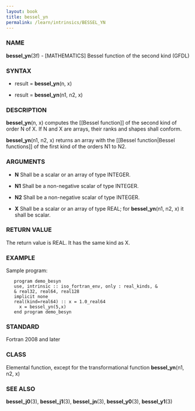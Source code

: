 ```yaml
---
layout: book
title: bessel_yn
permalink: /learn/intrinsics/BESSEL_YN
---
```

### NAME

__bessel\_yn__(3f) - \[MATHEMATICS\] Bessel function of the second kind
(GFDL)

### SYNTAX

  - result = __bessel\_yn__(n, x)

  - result = __bessel\_yn__(n1, n2, x)

### DESCRIPTION

__bessel\_yn__(n, x) computes the \[\[Bessel function\]\] of the second
kind of order N of X. If N and X are arrays, their ranks and shapes
shall conform.

__bessel\_yn__(n1, n2, x) returns an array with the \[\[Bessel
function|Bessel functions\]\] of the first kind of the orders N1 to N2.

### ARGUMENTS

  - __N__
    Shall be a scalar or an array of type INTEGER.

  - __N1__
    Shall be a non-negative scalar of type INTEGER.

  - __N2__
    Shall be a non-negative scalar of type INTEGER.

  - __X__
    Shall be a scalar or an array of type REAL; for __bessel\_yn__(n1,
    n2, x) it shall be scalar.

### RETURN VALUE

The return value is REAL. It has the same kind as X.

### EXAMPLE

Sample program:

```
   program demo_besyn
   use, intrinsic :: iso_fortran_env, only : real_kinds, &
   & real32, real64, real128
   implicit none
   real(kind=real64) :: x = 1.0_real64
     x = bessel_yn(5,x)
   end program demo_besyn
```

### STANDARD

Fortran 2008 and later

### CLASS

Elemental function, except for the transformational function
__bessel\_yn__(n1, n2, x)

### SEE ALSO

__bessel\_j0__(3), __bessel\_j1__(3), __bessel\_jn__(3),
__bessel\_y0__(3), __bessel\_y1__(3)
